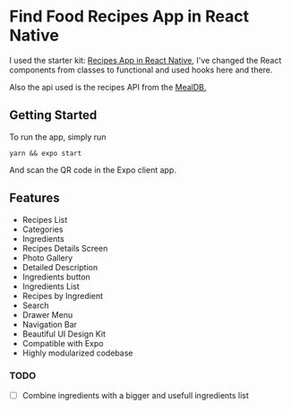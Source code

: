 # Find Food Recipes App in React Native

I used the starter kit: <a href="https://github.com/instamobile/recipes-app-react-native">Recipes App in React Native</a>, I've changed the React components from classes to functional and used hooks here and there.

Also the api used is the recipes API from the <a href="https://www.themealdb.com/api.php">MealDB.</a>

## Getting Started
To run the app, simply run

``` yarn && expo start ```

And scan the QR code in the Expo client app.

## Features
- Recipes List
- Categories
- Ingredients
- Recipes Details Screen
- Photo Gallery
- Detailed Description
- Ingredients button
- Ingredients List
- Recipes by Ingredient
- Search
- Drawer Menu
- Navigation Bar
- Beautiful UI Design Kit
- Compatible with Expo
- Highly modularized codebase

### TODO

- [ ] Combine ingredients with a bigger and usefull ingredients list
